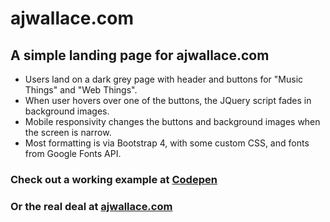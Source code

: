 # ajwallace.com
## A simple landing page for ajwallace.com

* Users land on a dark grey page with header and buttons for "Music Things" and "Web Things".
* When user hovers over one of the buttons, the JQuery script fades in background images.
* Mobile responsivity changes the buttons and background images when the screen is narrow.
* Most formatting is via Bootstrap 4, with some custom CSS, and fonts from Google Fonts API.

### Check out a working example at [Codepen](https://codepen.io/alejandrowallace/pen/mwLBYw?editors=1000)
### Or the real deal at [ajwallace.com](https://ajwallace.com)
